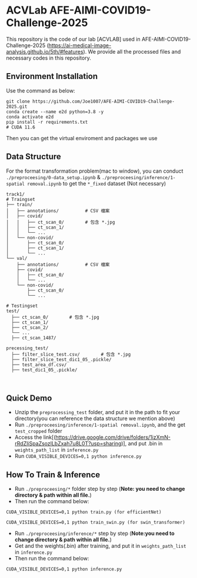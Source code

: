# ACVLab AFE-AIMI-COVID19-Challenge-2025

This repository is the code of our lab [ACVLAB] used in AFE-AIMI-COVID19-Challenge-2025 (https://ai-medical-image-analysis.github.io/5th/#features).
We provide all the processed files and necessary codes in this repository.


## Environment Installation
Use the command as below:
```
git clone https://github.com/Joe1007/AFE-AIMI-COVID19-Challenge-2025.git
conda create --name e2d python=3.8 -y
conda activate e2d 
pip install -r requirements.txt
# CUDA 11.6
```
Then you can get the virtual enviroment and packages we use

## Data Structure
For the format transformation problem(mac to window), you can conduct `./preproceesing/0-data_setup.ipynb` & `./preproceesing/inference/1-spatial removal.ipynb` to get the `*_fixed` dataset (Not necessary)
```
track1/
# Traingset
├── train/
│   ├── annotations/          # CSV 檔案
│   ├── covid/
│   │   ├── ct_scan_0/        # 包含 *.jpg
│   │   ├── ct_scan_1/
│   │   └── ...
│   └── non-covid/
│       ├── ct_scan_0/
│       ├── ct_scan_1/
│       └── ...
└── val/
    ├── annotations/          # CSV 檔案
    ├── covid/
    │   ├── ct_scan_0/
    │   └── ...
    └── non-covid/
        ├── ct_scan_0/
        └── ...

# Testingset
test/
  ├── ct_scan_0/        # 包含 *.jpg
  ├── ct_scan_1/
  ├── ct_scan_2/
  └── ...
  ├── ct_scan_1487/

precessing_test/
  ├── filter_slice_test.csv/        # 包含 *.jpg
  ├── filter_slice_test_dic1_05_.pickle/
  ├── test_area_df.csv/
  ├── test_dic1_05_.pickle/



```

## Quick Demo
- Unzip the `preprocessing_test` folder, and put it in the path to fit your directory(you can reference the data structure we mention above)
- Run `./preproceesing/inference/1-spatial removal.ipynb`, and the get `test_cropped` folder
- Access the link[(https://drive.google.com/drive/folders/1izXmN-rRdZIiSpaZsozlLbZxah7u8L0T?usp=sharing)], and put .bin in `weights_path_list` in `inference.py`
- Run `CUDA_VISIBLE_DEVICES=0,1 python inference.py`



## How To Train & Inference
- Run `./preproceesing/*` folder step by step (**Note: you need to change directory & path within all file.**)
- Then run the command below:
```
CUDA_VISIBLE_DEVICES=0,1 python train.py (for efficientNet)

CUDA_VISIBLE_DEVICES=0,1 python train_swin.py (for swin_transformer)
```

- Run `./preproceesing/inference/*` step by step (**Note:you need to change directory & path within all file.**)
- Get and the weights(.bin) after training, and put it in `weights_path_list` in `inference.py`
- Then run the command below:
```
CUDA_VISIBLE_DEVICES=0,1 python inference.py
```
